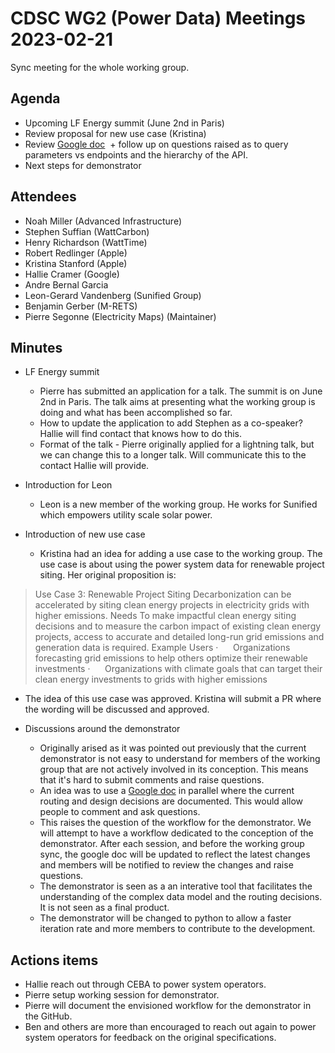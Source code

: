 # CDSC WG2 (Power Data) Meetings 2023-02-21

Sync meeting for the whole working group.

## Agenda

* Upcoming LF Energy summit (June 2nd in Paris)
* Review proposal for new use case (Kristina)
* Review [Google doc](https://docs.google.com/document/d/1AMnzzMC5ChqH-jkeTVI8AbOJkkIvGZt0PI7G6BVG_o4/edit#)  + follow up on questions raised as to query parameters vs endpoints and the hierarchy of the API.
* Next steps for demonstrator

## Attendees

* Noah Miller (Advanced Infrastructure)
* Stephen Suffian (WattCarbon)
* Henry Richardson (WattTime)
* Robert Redlinger (Apple)
* Kristina Stanford (Apple)
* Hallie Cramer (Google)
* Andre Bernal Garcia
* Leon-Gerard Vandenberg (Sunified Group)
* Benjamin Gerber (M-RETS)
* Pierre Segonne (Electricity Maps) (Maintainer)

## Minutes

* LF Energy summit
  * Pierre has submitted an application for a talk. The summit is on June 2nd in Paris. The talk aims at presenting what the working group is doing and what has been accomplished so far.
  * How to update the application to add Stephen as a co-speaker? Hallie will find contact that knows how to do this.
  * Format of the talk - Pierre originally applied for a lightning talk, but we can change this to a longer talk. Will communicate this to the contact Hallie will provide.

* Introduction for Leon
  * Leon is a new member of the working group. He works for Sunified which empowers utility scale solar power.

* Introduction of new use case
  * Kristina had an idea for adding a use case to the working group. The use case is about using the power system data for renewable project siting. Her original proposition is:

> Use Case 3: Renewable Project Siting
> Decarbonization can be accelerated by siting clean energy projects in electricity grids with higher emissions.
> Needs
> To make impactful clean energy siting decisions and to measure the carbon impact of existing clean energy projects, access to accurate and detailed long-run grid emissions and generation data is required.
> Example Users
> ·      Organizations forecasting grid emissions to help others optimize their renewable investments
> ·      Organizations with climate goals that can target their clean energy investments to grids with higher emissions

  * The idea of this use case was approved. Kristina will submit a PR where the wording will be discussed and approved.

* Discussions around the demonstrator
  * Originally arised as it was pointed out previously that the current demonstrator is not easy to understand for members of the working group that are not actively involved in its conception. This means that it's hard to submit comments and raise questions.
  * An idea was to use a [Google doc](https://docs.google.com/document/d/1AMnzzMC5ChqH-jkeTVI8AbOJkkIvGZt0PI7G6BVG_o4/edit#) in parallel where the current routing and design decisions are documented. This would allow people to comment and ask questions.
  * This raises the question of the workflow for the demonstrator. We will attempt to have a workflow dedicated to the conception of the demonstrator. After each session, and before the working group sync, the google doc will be updated to reflect the latest changes and members will be notified to review the changes and raise questions.
  * The demonstrator is seen as a an interative tool that facilitates the understanding of the complex data model and the routing decisions. It is not seen as a final product.
  * The demonstrator will be changed to python to allow a faster iteration rate and more members to contribute to the development.


## Actions items

* Hallie reach out through CEBA to power system operators.
* Pierre setup working session for demonstrator.
* Pierre will document the envisioned workflow for the demonstrator in the GitHub.
* Ben and others are more than encouraged to reach out again to power system operators for feedback on the original specifications.
